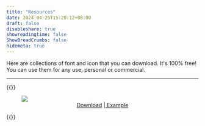 ```yaml
---
title: "Resources"
date: 2024-04-25T15:20:12+08:00
draft: false
disableshare: true
showreadingtime: false
ShowBreadCrumbs: false
hidemeta: true
---
```


Here are collections of font and icon that you can download. It's 100% free! You can use them for any use, personal or commercial.

---
{{<rawhtml>}}
<figure>
    <img src="/res_01.png">
    <figcaption style="text-align: center;"><a href="/Gita_scribe-Regular.ttf">Download</a> |<a href="https://www.instagram.com/p/C6LTFKYJ_vK/?img_index=2"> Example</a></figcaption>
</figure>
{{</rawhtml>}}